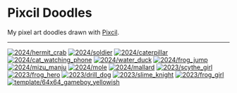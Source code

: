 Pixcil Doodles
==============

My pixel art doodles drawn with [Pixcil](https://github.com/sile/pixcil).

---

[![2024/hermit_crab](https://sile.github.io/doodles/2024/hermit_crab.png)](https://sile.github.io/doodles/2024/hermit_crab.html)
[![2024/soldier](https://sile.github.io/doodles/2024/soldier.png)](https://sile.github.io/doodles/2024/soldier.html)
[![2024/caterpillar](https://sile.github.io/doodles/2024/caterpillar.png)](https://sile.github.io/doodles/2024/caterpillar.html)
[![2024/cat_watching_phone](https://sile.github.io/doodles/2024/cat_watching_phone.png)](https://sile.github.io/doodles/2024/cat_watching_phone.html)
[![2024/water_duck](https://sile.github.io/doodles/2024/water_duck.png)](https://sile.github.io/doodles/2024/water_duck.html)
[![2024/frog_jump](https://sile.github.io/doodles/2024/frog_jump.png)](https://sile.github.io/doodles/2024/frog_jump.html)
[![2024/mizu_manju](https://sile.github.io/doodles/2024/mizu_manju.png)](https://sile.github.io/doodles/2024/mizu_manju.html)
[![2024/mole](https://sile.github.io/doodles/2024/mole.png)](https://sile.github.io/doodles/2024/mole.html)
[![2024/mallard](https://sile.github.io/doodles/2024/mallard.png)](https://sile.github.io/doodles/2024/mallard.html)
[![2023/scythe_girl](https://sile.github.io/doodles/2023/scythe_girl.png)](https://sile.github.io/doodles/2023/scythe_girl.html)
[![2023/frog_hero](https://sile.github.io/doodles/2023/frog_hero.png)](https://sile.github.io/doodles/2023/frog_hero.html)
[![2023/drill_dog](https://sile.github.io/doodles/2023/drill_dog.png)](https://sile.github.io/doodles/2023/drill_dog.html)
[![2023/slime_knight](https://sile.github.io/doodles/2023/slime_knight.png)](https://sile.github.io/doodles/2023/slime_knight.html)
[![2023/frog_girl](https://sile.github.io/doodles/2023/frog_girl.png)](https://sile.github.io/doodles/2023/frog_girl.html)
[![template/64x64_gameboy_yellowish](https://sile.github.io/doodles/template/64x64_gameboy_yellowish.png)](https://sile.github.io/doodles/template/64x64_gameboy_yellowish.html)

